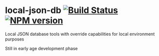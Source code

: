 local-json-db [![Build Status](https://travis-ci.org/huafu/local-json-db.svg?branch=master)](https://travis-ci.org/huafu/local-json-db) [![NPM version](https://badge.fury.io/js/local-json-db.png)](http://badge.fury.io/js/local-json-db)
=============

Local JSON database tools with override capabilities for local environment purposes

Still in early age development phase
